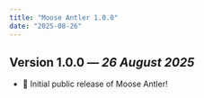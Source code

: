 ```yaml
---
title: "Moose Antler 1.0.0"
date: "2025-08-26"
---
```


## Version 1.0.0 — *26 August 2025*

- 🎉 Initial public release of Moose Antler!  
